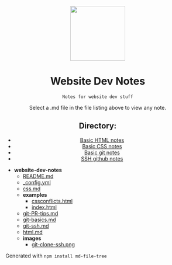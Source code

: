 <div align="center">

<img width="150" src="https://fiverr-res.cloudinary.com/images/t_main1,q_auto,f_auto,q_auto,f_auto/attachments/delivery/asset/a9aa4715eb501205daecff60b3f1b761-1586595696/croconaw/make-a-pixel-art-gif.gif">

# Website Dev Notes
```
Notes for website dev stuff
```
Select a .md file in the file listing above to view any note.
## Directory:
- [Basic HTML notes](https://millspcclub.github.io/website-dev-notes/html)
- [Basic CSS notes](https://millspcclub.github.io/website-dev-notes/css)
- [Basic git notes](https://millspcclub.github.io/website-dev-notes/git-basics)
- [SSH github notes](https://millspcclub.github.io/website-dev-notes/git-ssh)
</div>

- __website\-dev\-notes__
   - [README.md](README.md)
   - [\_config.yml](_config.yml)
   - [css.md](css.md)
   - __examples__
     - [cssconflicts.html](examples/cssconflicts.html)
     - [index.html](examples/index.html)
   - [git\-PR\-tips.md](git-PR-tips.md)
   - [git\-basics.md](git-basics.md)
   - [git\-ssh.md](git-ssh.md)
   - [html.md](html.md)
   - __images__
     - [git\-clone\-ssh.png](images/git-clone-ssh.png)

Generated with `npm install md-file-tree`
